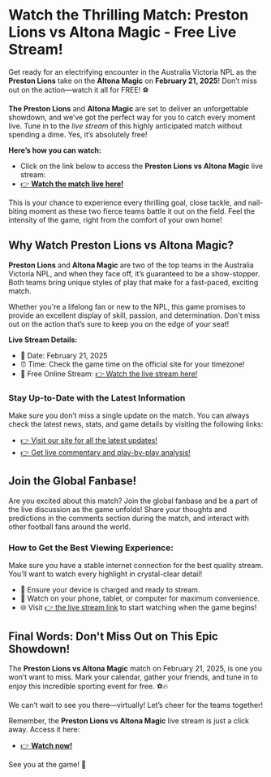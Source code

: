 # Watch the Thrilling Match: Preston Lions vs Altona Magic - Free Live Stream!

Get ready for an electrifying encounter in the Australia Victoria NPL as the **Preston Lions** take on the **Altona Magic** on **February 21, 2025**! Don’t miss out on the action—watch it all for FREE! ⚽

**The Preston Lions** and **Altona Magic** are set to deliver an unforgettable showdown, and we’ve got the perfect way for you to catch every moment live. Tune in to the _live stream_ of this highly anticipated match without spending a dime. Yes, it’s absolutely free!

**Here’s how you can watch:**

- Click on the link below to access the **Preston Lions vs Altona Magic** live stream:
- [👉 **Watch the match live here!**](https://tinyurl.com/livestreamfreeo?st=Preston+Lions+vs+Altona+Magic&si=gh)

This is your chance to experience every thrilling goal, close tackle, and nail-biting moment as these two fierce teams battle it out on the field. Feel the intensity of the game, right from the comfort of your own home!

## Why Watch Preston Lions vs Altona Magic?

**Preston Lions** and **Altona Magic** are two of the top teams in the Australia Victoria NPL, and when they face off, it’s guaranteed to be a show-stopper. Both teams bring unique styles of play that make for a fast-paced, exciting match.

Whether you're a lifelong fan or new to the NPL, this game promises to provide an excellent display of skill, passion, and determination. Don't miss out on the action that’s sure to keep you on the edge of your seat!

**Live Stream Details:**

- 📅 Date: February 21, 2025
- ⏰ Time: Check the game time on the official site for your timezone!
- 🎥 Free Online Stream: [👉 Watch the live stream here!](https://tinyurl.com/livestreamfreeo?st=Preston+Lions+vs+Altona+Magic&si=gh)

### Stay Up-to-Date with the Latest Information

Make sure you don’t miss a single update on the match. You can always check the latest news, stats, and game details by visiting the following links:

- [👉 Visit our site for all the latest updates!](https://tinyurl.com/livestreamfreeo?st=Preston+Lions+vs+Altona+Magic&si=gh)
- [👉 Get live commentary and play-by-play analysis!](https://tinyurl.com/livestreamfreeo?st=Preston+Lions+vs+Altona+Magic&si=gh)

## Join the Global Fanbase!

Are you excited about this match? Join the global fanbase and be a part of the live discussion as the game unfolds! Share your thoughts and predictions in the comments section during the match, and interact with other football fans around the world.

### How to Get the Best Viewing Experience:

Make sure you have a stable internet connection for the best quality stream. You’ll want to watch every highlight in crystal-clear detail!

- 🔌 Ensure your device is charged and ready to stream.
- 📱 Watch on your phone, tablet, or computer for maximum convenience.
- 🌐 Visit [👉 the live stream link](https://tinyurl.com/livestreamfreeo?st=Preston+Lions+vs+Altona+Magic&si=gh) to start watching when the game begins!

## Final Words: Don't Miss Out on This Epic Showdown!

The **Preston Lions vs Altona Magic** match on February 21, 2025, is one you won’t want to miss. Mark your calendar, gather your friends, and tune in to enjoy this incredible sporting event for free. ⚽🔥

We can’t wait to see you there—virtually! Let’s cheer for the teams together!

Remember, the **Preston Lions vs Altona Magic** live stream is just a click away. Access it here:

- [👉 **Watch now!**](https://tinyurl.com/livestreamfreeo?st=Preston+Lions+vs+Altona+Magic&si=gh)

See you at the game! 🎉
